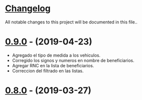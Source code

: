 # [Changelog](https://github.com/EddyLeon/EMS/blob/master/CHANGELOG.md)

All notable changes to this project will be documented in this file..

# [0.9.0](https://github.com/EddyLeon/EMS/releases/tag/v0.8.1) - (2019-04-23)

- Agregado el tipo de medida a los vehiculos.
- Corregido los signos y numeros en nombre de beneficiarios.
- Agregar RNC en la lista de beneficiarios.
- Correccion del filtrado en las listas.

# [0.8.0](https://github.com/EddyLeon/EMS/releases/tag/v0.8.0) - (2019-03-27)
